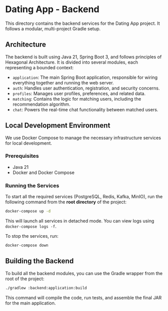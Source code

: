 # Dating App - Backend

This directory contains the backend services for the Dating App project. It follows a modular, multi-project Gradle setup.

## Architecture

The backend is built using Java 21, Spring Boot 3, and follows principles of Hexagonal Architecture. It is divided into several modules, each representing a bounded context:

- `application`: The main Spring Boot application, responsible for wiring everything together and running the web server.
- `auth`: Handles user authentication, registration, and security concerns.
- `profiles`: Manages user profiles, preferences, and related data.
- `matching`: Contains the logic for matching users, including the recommendation algorithm.
- `chat`: Powers the real-time chat functionality between matched users.

## Local Development Environment

We use Docker Compose to manage the necessary infrastructure services for local development.

### Prerequisites

- Java 21
- Docker and Docker Compose

### Running the Services

To start all the required services (PostgreSQL, Redis, Kafka, MinIO), run the following command from the **root directory** of the project:

```bash
docker-compose up -d
```

This will launch all services in detached mode. You can view logs using `docker-compose logs -f`.

To stop the services, run:

```bash
docker-compose down
```

## Building the Backend

To build all the backend modules, you can use the Gradle wrapper from the root of the project:

```bash
./gradlew :backend:application:build
```

This command will compile the code, run tests, and assemble the final JAR for the main application.
